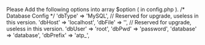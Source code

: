 Please Add the following options into array $option ( in config.php ).
     /* Database Config */
      'dbType' => 'MySQL', // Reserved for upgrade, useless in this version.
      'dbHost' => 'localhost',
      'dbFile' => '', // Reserved for upgrade, useless in this version.
      'dbUser' => 'root',
      'dbPwd' => 'password',
      'database' => 'database',
      'dbPrefix' => 'atp_',
